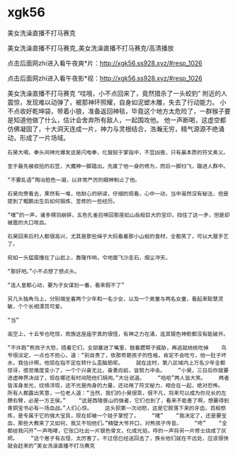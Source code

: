 # xgk56
美女洗澡直播不打马赛克

美女洗澡直播不打马赛克_美女洗澡直播不打马赛克/高清播放

点击后面网zhi进入看午夜爽*片：http://xgk56.ss928.xyz/#resp_1026

点击后面网zhi进入看午夜影*视：http://xgk56.ss928.xyz/#resp_1026

美女洗澡直播不打马赛克    “哇哦，小不点回来了，竟然猎杀了一头蛟豹”    附近的人震惊，发现难以动弹了，被那神环照耀，自身如泥塑木雕，失去了行动能力。    小不点收好乾坤袋，带着小狼，准备返回神毯，毕竟这个地方太危险了，一群猴子要是知道他做了什么，估计会舍弃所有敌人，一起围攻他。    他一声断喝，这虚空都仿佛凝固了，十大洞天连成一片，神力与灵根结合，浩瀚无穷，精气源源不绝涌动，形成了一片场域。

    石昊大喝，拳头间神光爆发这是闪电拳，化狻猊于掌指中，不显凶兽，只有最本质的符文奥义。

    至于最先被收拾的石笠，大魔神一脚踏出，先废了他一身的修为，而后一脚扫飞，踹进人群中。

    “不要乱语”陶冶脸色一凝，以非常严厉的眼神制止了他。

    石昊向旁看去，果然有一堆，他耐心的研读，仔细的观看，心中一动，当中虽然没有秘法，但是提到了鲲鹏出生后如何锻炼、苦修的一些经历。

    “噗”的一声，诸多翎羽崩碎，五色孔雀召唤回那座如山岳般巨大的宝印，挡住了这一矛，但是却被震的大口咳血。

    石昊回来后村人都很高兴，尤其是那些婶子大妈看着那小山般的食材，全都笑了，可以大展手艺了。

    宛如一头猛犀撞在了山岩上，轰隆作响，令地面飞沙走石，烟尘冲天。

    “那好吧。”小不点想了想点头。

    “连人皇都心动，要为子女谋划一番，看来假不了”

    另几头独角马上，分别端坐着两个少年和一名少女，以及一个男童与两名女童，看起来聪慧灵敏，个个长相漂亮可爱。

    “当”

    高空上，十五爷也吃惊，雨族这座庙宇真的很怪，有神之力在涌，连其银色神箭都没有能破开。

    “不许跑”熊孩子大怒，捂着它们，全部塞进了嘴里，鼓着腮帮子威胁，再逃就统统吃掉    鸟爷很淡定，一点也不担心，道：“别自责了，依那奇葩孩子的性格，肯定不会吃亏，他一肚子坏水，我估计啊，他现在指不定在转什么歪脑筋呢。    就在这时，第八区域内上万名少年全都惊讶，感觉难度变小了，一个个兴奋无比，奋勇向前，皆努力冲击。    “小昊，三日后你就要进虚神界决战了，现在哪还有时间陪他们胡闹。”大壮说道。    “哈哈”两人皆大笑。    两者皆浑身发光，纹络浮现，这不光是肉身的力量，还动用了符文秘力，相合在一起，绝对恐怖。    所有人都露出笑意，一位老人道：“当然，我们的小昊很乖，很不凡，将来可以成为你兄长的左膀右臂，必是一方王侯。”    “这是西陵兽山的强者，它们也到了，看来不能善了啊，想要得到青铜宝书必有一场血战。”人们心惊。    这头狈第一次动怒，这是它脱落下来的牙齿，百般祭炼，是专属于它的强大宝具，现在却被一个娃子掌控了。    “噗”    “我决定了，还是要宝血，那些大教来了又如何，我又不怕他们。”精璧大爷开口，对熊孩子传音。    “咚”    “全都给我闪开”一声咆哮，它张口吐出一片银色骨文，化成光焰，呼的一声将另一片修士烧成了灰烬。    “这个崽子有古怪，太厉害了。不过信已经送回去了，族长他们就在不远处，应该很快就会赶来的”美女洗澡直播不打马赛克
